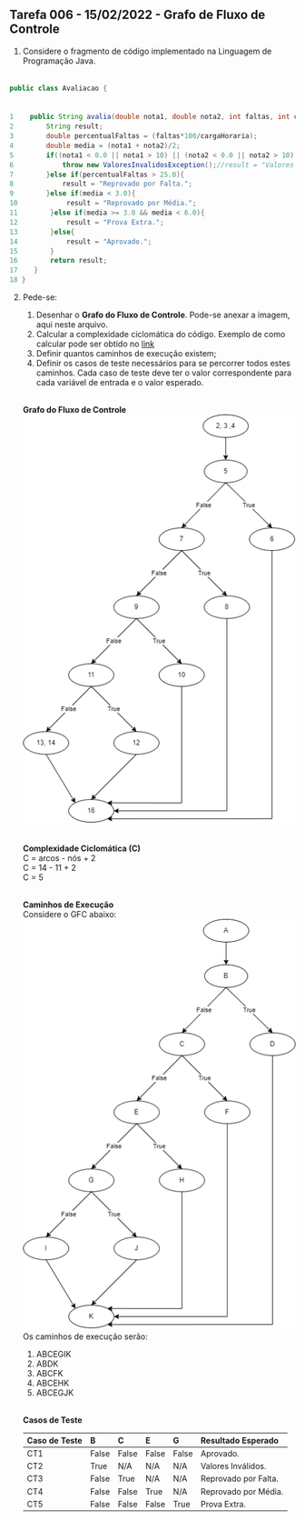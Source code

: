## Tarefa 006 - 15/02/2022 - Grafo de Fluxo de Controle

1. Considere o fragmento de código implementado na Linguagem de Programação Java.

~~~java

public class Avaliacao {


1    public String avalia(double nota1, double nota2, int faltas, int cargaHoraria) throws ValoresInvalidosException{
2        String result;
3        double percentualFaltas = (faltas*100/cargaHoraria);
4        double media = (nota1 + nota2)/2;
5        if((nota1 < 0.0 || nota1 > 10) || (nota2 < 0.0 || nota2 > 10) || (faltas < 0 || faltas > cargaHoraria) || cargaHoraria < 0){
6            throw new ValoresInvalidosException();//result = "Valores Inválidos.";
7        }else if(percentualFaltas > 25.0){
8            result = "Reprovado por Falta.";
9        }else if(media < 3.0){
10            result = "Reprovado por Média.";
11        }else if(media >= 3.0 && media < 6.0){
12            result = "Prova Extra.";
13        }else{
14            result = "Aprovado.";
15        }
16        return result;
17    }
18 }
~~~

2. Pede-se:
   1. Desenhar o **Grafo do Fluxo de Controle**. Pode-se anexar a imagem, aqui neste arquivo.
   2. Calcular a complexidade ciclomática do código. Exemplo de como calcular pode ser obtido no [link](https://www.treinaweb.com.br/blog/complexidade-ciclomatica-analise-estatica-e-refatoracao)
   3. Definir quantos caminhos de execução existem;
   4. Definir os casos de teste necessários para se percorrer todos estes caminhos. Cada caso de teste deve ter o valor correspondente para cada variável de entrada e o valor esperado.

   <br/>**Grafo do Fluxo de Controle**  
   <img src="https://github.com/GustavoMarques02/ts-2021-2/blob/main/Tarefa-006/imagens/Grafo-do-Fluxo-de-Controle.png">

   <br/>**Complexidade Ciclomática (C)**  
   C = arcos - nós + 2  
   C = 14 - 11 + 2  
   C = 5  
   
   <br/>**Caminhos de Execução**  
   Considere o GFC abaixo:  
   <img src="https://github.com/GustavoMarques02/ts-2021-2/blob/main/Tarefa-006/imagens/GFC-Caminhos.png">  
   Os caminhos de execução serão:  
   1. ABCEGIK
   2. ABDK
   3. ABCFK
   4. ABCEHK
   5. ABCEGJK

   <br/>**Casos de Teste**

   |Caso de Teste|B|C|E|G|Resultado Esperado|
   |--|--|--|--|--|--|
   |CT1|False|False|False|False|Aprovado.           |
   |CT2|True |N/A  |N/A  |N/A  |Valores Inválidos.  |
   |CT3|False|True |N/A  |N/A  |Reprovado por Falta.|
   |CT4|False|False|True |N/A  |Reprovado por Média.|
   |CT5|False|False|False|True |Prova Extra.        |
